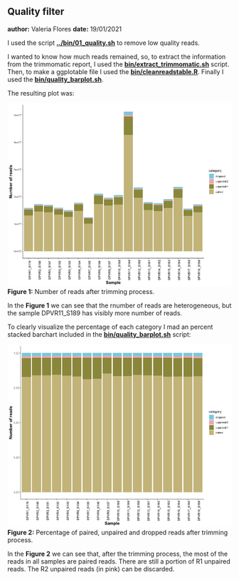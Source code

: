 
## Quality filter
**author:** Valeria Flores
**date:** 19/01/2021



I used the script **[../bin/01_quality.sh](../bin/01_quality.sh)** to remove low quality reads.

I wanted to know how much reads remained, so, to extract the information  from the trimmomatic report, I used the **[bin/extract_trimmomatic.sh](./bin/extract_trimmomatic.sh)** script. Then, to make a ggplotable file I used the **[bin/cleanreadstable.R](./bin/cleanreadstable.R)**. Finally I used the **[bin/quality_barplot.sh](./bin/quality_barplot.R)**.

The resulting plot was:

![](01_filteredreads.jpeg)
**Figure 1:** Number of reads after trimming process.

In the **Figure 1** we can see that the rnumber of reads are heterogeneous, but the sample DPVR11_S189 has visibly more number of reads.

To clearly visualize the percentage of each category I mad an percent stacked barchart included in the **[bin/quality_barplot.sh](./bin/quality_barplot.R)** script:

![](02_filteredreads.jpeg)
**Figure 2:** Percentage of paired, unpaired and dropped reads after trimming process.

In the **Figure 2** we can see that, after the trimming process,  the most of the reads in all samples are paired reads. There are still a portion of R1 unpaired reads. The R2 unpaired reads (in pink) can be discarded.





